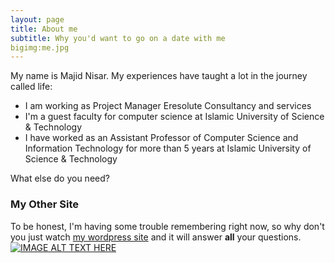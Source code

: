 ```yaml
---
layout: page
title: About me
subtitle: Why you'd want to go on a date with me
bigimg:me.jpg
---
```


My name is Majid Nisar. My experiences have taught a lot in the journey called life:

- I am working as Project Manager Eresolute Consultancy and services
- I'm a guest faculty for computer science at Islamic University of Science & Technology
- I have worked as an Assistant Professor of Computer Science and Information Technology for more than 5 years at Islamic University of Science & Technology

What else do you need?

### My Other Site

To be honest, I'm having some trouble remembering right now, so why don't you just watch [my wordpress site](http://majidnisar.wordpress.com) and it will answer **all** your questions.
[![IMAGE ALT TEXT HERE](http://img.youtube.com/vi/YOUTUBE_VIDEO_ID_HERE/0.jpg)](http://www.youtube.com/watch?v=YOUTUBE_VIDEO_ID_HERE)
